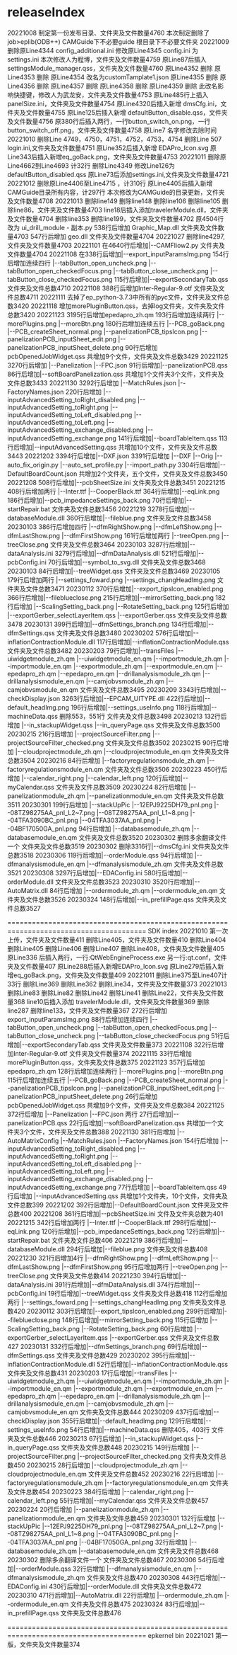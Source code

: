 # releaseIndex
20221008
制定第一份发布目录、文件夹及文件数量4760
本次制定删除了
  job>eplib(ODB++)
  CAMGuide下不必要guide
  根目录下不必要文件夹
20221009
删除原Line4344 config_additional.ini
修改原Line4345 config.ini 为 settings.ini
本次修改人为程博，文件夹及文件数量4759
原Line87后插入 settingsModule_manager.qss，文件夹及文件数量4760
原Line4352 删除
原Line4353 删除
原Line4354 改名为customTamplate1.json
原Line4355 删除
原Line4356 删除
原Line4357 删除
原Line4358 删除
原Line4359 删除
此改名影响快捷键，修改人为武龙安，文件夹及文件数量4753
原Line485行上插入 panelSize.ini，文件夹及文件数量4754
原Line4320后插入新增 dmsCfg.ini，文件夹及文件数量4755
原Line125后插入新增 defaultButton_disable.qss，文件夹及文件数量4756
原380行后插入两行，一行button_switch_on.png，一行button_switch_off.png，文件夹及文件数量4758
原Line7 名字修改去除时间
20221010
删除Line 4749，4750，4751，4752，4753，4754
删除Line 507 login.ini,文件夹及文件数量4751
原Line352后插入新增 EDAPro_Icon.svg
原Line343后插入新增eq_goBack.png，文件夹及文件数量4753
20221011
删除原Line4662到Line4693 计32行
删除Line4349
修改Line126为defaultButton_disabled.qss
原Line73后添加settings.ini,文件夹及文件数量4721
20221012
删除原Line4406至Line4715 ，计310行
原Line4405后插入新增CAMGuide目录所有内容，计297行
本次修改为CAMGuide的目录更新，文件夹及文件数量4708
20221013
删除line149
删除line148
删除line106
删除line105
删除line86，文件夹及文件数量4703
line18后插入添加travelerModule.dll，文件夹及文件数量4704
删除line353
删除line199，文件夹及文件数量4702
原4504行 改为  ui_drill_module - 副本.py
538行后增加  Graphic_Map.dll   文件夹及文件数量4703
547行后增加  geo.dll  文件夹及文件数量4704
20221027
删除line4297,文件夹及文件数量4703
20221101
在4640行后增加|--CAMFliow2.py 文件夹及文件数量4704
20221108
在338行后增加|--export_inputParamsImg.png
154行后增加连续四行
|--tabButton_open_uncheck.png
|--tabButton_open_checkedFocus.png
|--tabButton_close_uncheck.png
|--tabButton_close_checkedFocus.png
115行后增加|--exportSecondaryTab.qss
文件夹及文件总数4710
20221108
388行后增加Inter-Regular-9.otf 文件夹及文件总数4711
20221111
去掉了ep_python-3.7.3中所有的pyc文件，文件夹及文件总数3420
20221118
增加morePluginButton.qss，去掉log文件夹，文件夹及文件总数3420
20221123
3195行后增加epedapro_zh.qm
193行后增加连续两行
|--morePlugins.png
|--moreBtn.png
180行后增加连续五行
|--PCB_goBack.png
|--PCB_createSheet_normal.png
|--panelizationPCB_tipsIcon.png
|--panelizationPCB_inputSheet_edit.png
|--panelizationPCB_inputSheet_delete.png
90行后增加pcbOpenedJobWidget.qss
共增加9个文件，文件夹及文件总数3429
20221125
3270行后增加
|--Panelization
  |--FPC.json
91行后增加|--panelizationPCB.qss
86行后增加|--softBoardPanelization.qss
共增加1个文件夹3个文件，文件夹及文件总数3433
20221130
3292行后增加
|--MatchRules.json
|--FactoryNames.json
220行后增加
|--inputAdvancedSetting_toRight_disabled.png
|--inputAdvancedSetting_toRight.png
|--inputAdvancedSetting_toLeft_disabled.png
|--inputAdvancedSetting_toLeft.png
|--inputAdvancedSetting_exchange_disabled.png
|--inputAdvancedSetting_exchange.png
141行后增加|--boardTableItem.qss
113行后增加|--inputAdvancedSetting.qss
共增加10个文件，文件夹及文件总数3443
20221202
3394行后增加|--DXF.json
3391行后增加
|--DXF
  |--Orig
    |--auto_fix_origin.py
    |--auto_set_profile.py
    |--import_path.py
3304行后增加|--DefaultBoardCount.json
共增加2个文件夹，五个文件，文件夹及文件总数3450
20221208
508行后增加|--pcbSheetSize.ini
文件夹及文件总数3451
20221215
408行后增加两行
|--Inter.ttf
|--CooperBlack.ttf
364行后增加|--eqLink.png
186行后增加|--pcb_impedanceSettings_back.png
70行后增加|--startRepair.bat
文件夹及文件总数3456
20221219
3278行后增加|--databaseModule.dll
360行后增加|--fileblue.png
文件夹及文件总数3458
20230103
386行后增加四行
|--dfmRightShow.png
|--dfmLeftShow.png
|--dfmLastShow.png
|--dfmFirstShow.png
161行后增加两行
|--treeOpen.png
|--treeClose.png
文件夹及文件总数3464
20230103
3287行后增加|--dataAnalysis.ini
3279行后增加|--dfmDataAnalysis.dll
521行后增加|--pcbConfig.ini
70行后增加|--symbol_to_svg.dll
文件夹及文件总数3468
20230103
84行后增加|--treeWidget.qss
文件夹及文件总数3469
20230105
179行后增加两行
|--settings_foward.png
|--settings_changHeadImg.png
文件夹及文件总数3471
20230112
370行后增加|--export_tipsIcon_enabled.png
366行后增加|--fileblueclose.png
215行后增加|--mirrorSetting_back.png
182行后增加
|--ScalingSetting_back.png
|--RotateSetting_back.png
125行后增加
|--exportGerber_selectLayerItem.qss
|--exportGerber.qss
文件夹及文件总数3478
20230131
399行后增加|--dfmSettings_branch.png
134行后增加|--dfmSettings.qss
文件夹及文件总数3480
20230202
576行后增加|--inflationContractionModule.dll
117行后增加|--inflationContractionModule.qss
文件夹及文件总数3482
20230203
79行后增加|--transFiles
             |--uiwidgetmodule_zh.qm
             |--uiwidgetmodule_en.qm
             |--importmodule_zh.qm
             |--importmodule_en.qm
             |--exportmodule_zh.qm
             |--exportmodule_en.qm
             |--epedapro_zh.qm
             |--epedapro_en.qm
             |--drillanalysismodule_zh.qm
             |--drillanalysismodule_en.qm
             |--camjobvsmodule_zh.qm
             |--camjobvsmodule_en.qm
文件夹及文件总数3495
20230209
3343行后增加|--checkDisplay.json
3263行后增加|--EPCAM_UITYPE.dll
422行后增加|--default_headImg.png
196行后增加|--settings_useInfo.png
118行后增加|--machineData.qss
删除553，551行
文件夹及文件总数3498
20230213
132行后增加
|--in_stackupWidget.qss
|--in_queryPage.qss
文件夹及文件总数3500
20230215
216行后增加
|--projectSourceFilter.png
|--projectSourceFilter_checked.png
文件夹及文件总数3502
20230215
90行后增加
|--cloudprojectmodule_zh.qm
|--cloudprojectmodule_en.qm
文件夹及文件总数3504
20230216
84行后增加
|--factoryregulationsmodule_zh.qm
|--factoryregulationsmodule_en.qm
文件夹及文件总数3506
20230223
450行后增加
|--calendar_right.png
|--calendar_left.png
120行后增加|--myCalendar.qss
文件夹及文件总数3509
20230224
82行后增加
|--panelizationmodule_zh.qm
|--panelizationmodule_en.qm
文件夹及文件总数3511
20230301
199行后增加 
|--stackUpPic
   |--12EPJ9225DH79_pnl.png
   |--08TZ98275AA_pnl_L2~7.png
   |--08TZ98275AA_pnl_L1~8.png
   |--04TFA3090BC_pnl.png
   |--04TFA3037AA_pnl.png
   |--04BF17050GA_pnl.png
94行后增加
|--databasemodule_zh.qm
|--databasemodule_en.qm
文件夹及文件总数3520
20230302
 删除多余翻译文件一个
 文件夹及文件总数3519
 20230302
 删除3316行|--dmsCfg.ini
 文件夹及文件总数3518
20230306
119行后增加|--orderModule.qss
94行后增加
|--dfmanalysismodule_en.qm
|--dfmanalysismodule_zh.qm
文件夹及文件总数3521
20230308
3297行后增加|--EDAConfig.ini
580行后增加|--orderModule.dll
文件夹及文件总数3523
20230310
3520行后增加|--AutoMatrix.dll
84行后增加
|--ordermodule_zh.qm
|--ordermodule_en.qm
文件夹及文件总数3526
20230324
148行后增加|--in_prefillPage.qss
 文件夹及文件总数3527

========================================================================================
SDK index
20221010
第一次上传，文件夹及文件数量411
删除Line405，文件夹及文件数量410
删除Line404
删除Line405
删除Line406
删除Line407
删除Line408，文件夹及文件数量405
原Line336 后插入两行，一行:QtWebEngineProcess.exe 另一行:qt.conf，文件夹及文件数量407
原Line288后插入新增EDAPro_Icon.svg
原Line279后插入新增eq_goBack.png，文件夹及文件数量409
20221011
删除Line375至Line407计33行
删除Line369
删除Line362
删除Line34，文件夹及文件数量373
20221013
删除Line83
删除Line82
删除Line42
删除Line41
删除Line22，文件夹及文件数量368
line10后插入添加 travelerModule.dll，文件夹及文件数量369
删除line287
删除line133，文件夹及文件数量367
272行后增加export_inputParamsImg.png 
88行后增加连续四行
|--tabButton_open_uncheck.png
|--tabButton_open_checkedFocus.png
|--tabButton_close_uncheck.png
|--tabButton_close_checkedFocus.png
51行后增加|--exportSecondaryTab.qss  文件夹及文件数量373
20221108
322行后增加Inter-Regular-9.otf 文件夹及文件数量374
20221115
33行后增加morePluginButton.qss，文件夹及文件总数375
20221123
357行后增加epedapro_zh.qm
128行后增加连续两行
|--morePlugins.png
|--moreBtn.png
115行后增加连续五行
|--PCB_goBack.png
|--PCB_createSheet_normal.png
|--panelizationPCB_tipsIcon.png
|--panelizationPCB_inputSheet_edit.png
|--panelizationPCB_inputSheet_delete.png
26行后增加pcbOpenedJobWidget.qss
共增加9个文件，文件夹及文件总数384
20221125
372行后增加
|--Panelization
  |--FPC.json 两行
27行后增加|--panelizationPCB.qss
22行后增加|--softBoardPanelization.qss
共增加一个文件夹3个文件，文件夹及文件总数388
20221130
381行后增加
|--AutoMatrixConfig
  |--MatchRules.json
  |--FactoryNames.json
154行后增加
|--inputAdvancedSetting_toRight_disabled.png
|--inputAdvancedSetting_toRight.png
|--inputAdvancedSetting_toLeft_disabled.png
|--inputAdvancedSetting_toLeft.png
|--inputAdvancedSetting_exchange_disabled.png
|--inputAdvancedSetting_exchange.png
77行后增加 |--boardTableItem.qss
49行后增加 |--inputAdvancedSetting.qss
共增加1个文件夹，10个文件，文件夹及文件总数399
20221202
392行后增加|--DefaultBoardCount.json
文件夹及文件总数400
20221208
361行后增加|--pcbSheetSize.ini
文件及文件夹总数为401
20221215
342行后增加两行
|--Inter.ttf
|--CooperBlack.ttf
298行后增加|--eqLink.png
120行后增加|--pcb_impedanceSettings_back.png
12行后增加|--startRepair.bat
文件夹及文件总数406
20221219
386行后增加|--databaseModule.dll
294行后增加|--fileblue.png
文件夹及文件总数408
20221230
321行后增加4行
|--dfmRightShow.png
|--dfmLeftShow.png
|--dfmLastShow.png
|--dfmFirstShow.png
95行后增加两行
|--treeOpen.png
|--treeClose.png
文件夹及文件总数414
20221230
394行后增加|--dataAnalysis.ini
391行后增加|--dfmDataAnalysis.dll
374行后增加|--pcbConfig.ini
19行后增加|--treeWidget.qss
文件夹及文件总数418
112行后增加两行
|--settings_foward.png
|--settings_changHeadImg.png
文件夹及文件总数420
20230112
303行后增加|--export_tipsIcon_enabled.png
299行后增加|--fileblueclose.png
148行后增加|--mirrorSetting_back.png
115行后增加
|--ScalingSetting_back.png
|--RotateSetting_back.png
60行后增加
|--exportGerber_selectLayerItem.qss
|--exportGerber.qss
文件夹及文件总数427
20230131
332行后增加|--dfmSettings_branch.png
69行后增加|--dfmSettings.qss
文件夹及文件总数429
20230202
395行后增加|--inflationContractionModule.dll
52行后增加|--inflationContractionModule.qss
文件夹及文件总数431
20230203
17行后增加|--transFiles
             |--uiwidgetmodule_zh.qm
             |--uiwidgetmodule_en.qm
             |--importmodule_zh.qm
             |--importmodule_en.qm
             |--exportmodule_zh.qm
             |--exportmodule_en.qm
             |--epedapro_zh.qm
             |--epedapro_en.qm
             |--drillanalysismodule_zh.qm
             |--drillanalysismodule_en.qm
             |--camjobvsmodule_zh.qm
             |--camjobvsmodule_en.qm
文件夹及文件总数444
20230209
437行后增加|--checkDisplay.json
355行后增加|--default_headImg.png
129行后增加|--settings_useInfo.png
54行后增加|--machineData.qss
删除405，403行
文件夹及文件总数446
20230213
67行后增加
|--in_stackupWidget.qss
|--in_queryPage.qss
文件夹及文件总数448
20230215
149行后增加
|--projectSourceFilter.png
|--projectSourceFilter_checked.png
文件夹及文件总数450
20230215
28行后增加
|--cloudprojectmodule_zh.qm
|--cloudprojectmodule_en.qm
文件夹及文件总数452
20230216
22行后增加
|--factoryregulationsmodule_zh.qm
|--factoryregulationsmodule_en.qm
文件夹及文件总数454
20230223
384行后增加
|--calendar_right.png
|--calendar_left.png
55行后增加|--myCalendar.qss
文件夹及文件总数457
20230224
20行后增加
|--panelizationmodule_zh.qm
|--panelizationmodule_en.qm
文件夹及文件总数459
20230301
132行后增加 
|--stackUpPic
   |--12EPJ9225DH79_pnl.png
   |--08TZ98275AA_pnl_L2~7.png
   |--08TZ98275AA_pnl_L1~8.png
   |--04TFA3090BC_pnl.png
   |--04TFA3037AA_pnl.png
   |--04BF17050GA_pnl.png
32行后增加
|--databasemodule_zh.qm
|--databasemodule_en.qm
文件夹及文件总数468
20230302
 删除多余翻译文件一个
 文件夹及文件总数467
20230306
54行后增加|--orderModule.qss
32行后增加
|--dfmanalysismodule_en.qm
|--dfmanalysismodule_zh.qm
文件夹及文件总数470
20230308
443行后增加|--EDAConfig.ini
430行后增加|--orderModule.dll
文件夹及文件总数472
20230310
471行后增加|--AutoMatrix.dll
22行后增加
|--ordermodule_zh.qm
|--ordermodule_en.qm
文件夹及文件总数475
20230324
83行后增加|--in_prefillPage.qss
文件夹及文件总数476




========================================================================================
epkernel bin
20221021
第一版，文件夹及文件数量374

